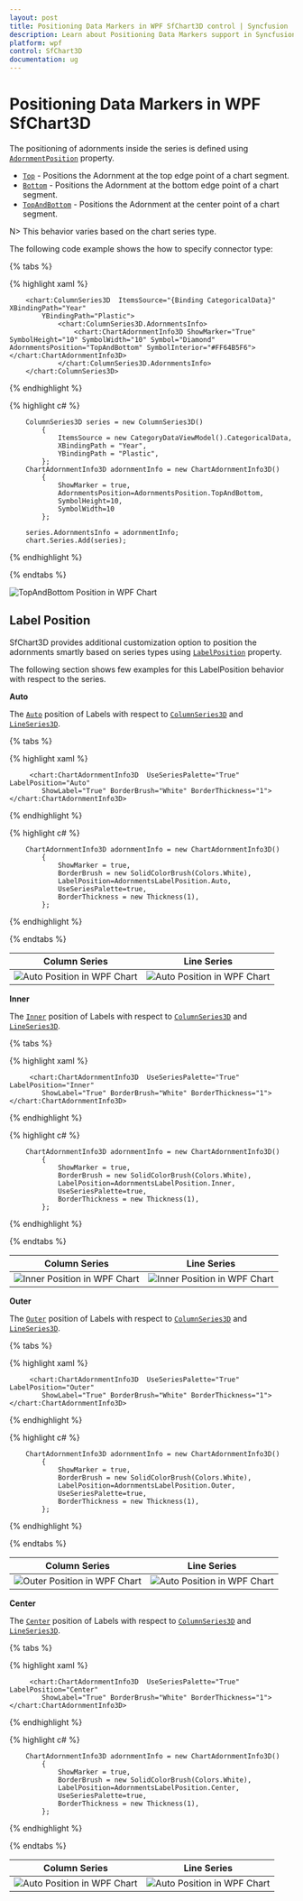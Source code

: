 ```yaml
---
layout: post
title: Positioning Data Markers in WPF SfChart3D control | Syncfusion
description: Learn about Positioning Data Markers support in Syncfusion Essential Studio WPF SfChart3D control, its elements and more.
platform: wpf
control: SfChart3D
documentation: ug
---
```


# Positioning Data Markers in WPF SfChart3D

The positioning of adornments inside the series is defined using [`AdornmentPosition`](https://help.syncfusion.com/cr/wpf/Syncfusion.UI.Xaml.Charts.ChartAdornmentInfoBase.html#Syncfusion_UI_Xaml_Charts_ChartAdornmentInfoBase_AdornmentsPosition) property. 

* [`Top`](https://help.syncfusion.com/cr/wpf/Syncfusion.UI.Xaml.Charts.AdornmentsPosition.html) - Positions the Adornment at the top edge point of a chart segment.
* [`Bottom`](https://help.syncfusion.com/cr/wpf/Syncfusion.UI.Xaml.Charts.AdornmentsPosition.html) - Positions the Adornment at the bottom edge point of a chart segment.
* [`TopAndBottom`](https://help.syncfusion.com/cr/wpf/Syncfusion.UI.Xaml.Charts.AdornmentsPosition.html) - Positions the Adornment at the center point of a chart segment.

N> This behavior varies based on the chart series type.

The following code example shows the how to specify connector type:

{% tabs %}

{% highlight xaml %}

        <chart:ColumnSeries3D  ItemsSource="{Binding CategoricalData}" XBindingPath="Year"
            YBindingPath="Plastic">
                <chart:ColumnSeries3D.AdornmentsInfo>
                    <chart:ChartAdornmentInfo3D ShowMarker="True" SymbolHeight="10" SymbolWidth="10" Symbol="Diamond" AdornmentsPosition="TopAndBottom" SymbolInterior="#FF64B5F6"></chart:ChartAdornmentInfo3D>
                </chart:ColumnSeries3D.AdornmentsInfo>
        </chart:ColumnSeries3D>

{% endhighlight %}

{% highlight c# %}

        ColumnSeries3D series = new ColumnSeries3D()
            {
                ItemsSource = new CategoryDataViewModel().CategoricalData,
                XBindingPath = "Year",
                YBindingPath = "Plastic",
            };
        ChartAdornmentInfo3D adornmentInfo = new ChartAdornmentInfo3D()
            {
                ShowMarker = true,
                AdornmentsPosition=AdornmentsPosition.TopAndBottom,
                SymbolHeight=10,
                SymbolWidth=10
            };

        series.AdornmentsInfo = adornmentInfo;
        chart.Series.Add(series);

{% endhighlight %}

{% endtabs %}

![TopAndBottom Position in WPF Chart](Adornments-Images/Adorn_TopAndBottom.png)

## Label Position

SfChart3D provides additional customization option to position the adornments smartly based on series types using [`LabelPosition`](https://help.syncfusion.com/cr/wpf/Syncfusion.UI.Xaml.Charts.ChartAdornmentInfoBase.html#Syncfusion_UI_Xaml_Charts_ChartAdornmentInfoBase_LabelPosition) property.

The following section shows few examples for this LabelPosition behavior with respect to the series.

**Auto**

The [`Auto`](https://help.syncfusion.com/cr/wpf/Syncfusion.UI.Xaml.Charts.AdornmentsLabelPosition.html) position of Labels with respect to [`ColumnSeries3D`](https://help.syncfusion.com/cr/wpf/Syncfusion.UI.Xaml.Charts.ColumnSeries3D.html) and [`LineSeries3D`](https://help.syncfusion.com/cr/wpf/Syncfusion.UI.Xaml.Charts.LineSeries3D.html#).

 {% tabs %}

{% highlight xaml %}

         <chart:ChartAdornmentInfo3D  UseSeriesPalette="True" LabelPosition="Auto"
            ShowLabel="True" BorderBrush="White" BorderThickness="1"></chart:ChartAdornmentInfo3D>

{% endhighlight %}

{% highlight c# %}

        ChartAdornmentInfo3D adornmentInfo = new ChartAdornmentInfo3D()
            {
                ShowMarker = true,
                BorderBrush = new SolidColorBrush(Colors.White),
                LabelPosition=AdornmentsLabelPosition.Auto,
                UseSeriesPalette=true,              
                BorderThickness = new Thickness(1),
            };

{% endhighlight %}

{% endtabs %}

|Column Series|Line Series|
|--|--|
|![Auto Position in WPF Chart](Adornments-Images/Label_Auto_Column.png) |![Auto Position in WPF Chart](Adornments-Images/Label_Auto_Line.png)|

**Inner**

The [`Inner`](https://help.syncfusion.com/cr/wpf/Syncfusion.UI.Xaml.Charts.AdornmentsLabelPosition.html) position of Labels with respect to [`ColumnSeries3D`](https://help.syncfusion.com/cr/wpf/Syncfusion.UI.Xaml.Charts.ColumnSeries3D.html) and [`LineSeries3D`](https://help.syncfusion.com/cr/wpf/Syncfusion.UI.Xaml.Charts.LineSeries3D.html#).

 {% tabs %}

{% highlight xaml %}

         <chart:ChartAdornmentInfo3D  UseSeriesPalette="True" LabelPosition="Inner"
            ShowLabel="True" BorderBrush="White" BorderThickness="1"></chart:ChartAdornmentInfo3D>

{% endhighlight %}

{% highlight c# %}

        ChartAdornmentInfo3D adornmentInfo = new ChartAdornmentInfo3D()
            {
                ShowMarker = true,
                BorderBrush = new SolidColorBrush(Colors.White),
                LabelPosition=AdornmentsLabelPosition.Inner,
                UseSeriesPalette=true,              
                BorderThickness = new Thickness(1),
            };

{% endhighlight %}

{% endtabs %}

|Column Series|Line Series|
|--|--|
|![Inner Position in WPF Chart](Adornments-Images/Label_Inner_Column.png)| ![Inner Position in WPF Chart](Adornments-Images/Label_Inner_Line.png)|

**Outer**

The [`Outer`](https://help.syncfusion.com/cr/wpf/Syncfusion.UI.Xaml.Charts.AdornmentsLabelPosition.html) position of Labels with respect to [`ColumnSeries3D`](https://help.syncfusion.com/cr/wpf/Syncfusion.UI.Xaml.Charts.ColumnSeries3D.html) and [`LineSeries3D`](https://help.syncfusion.com/cr/wpf/Syncfusion.UI.Xaml.Charts.LineSeries3D.html#).

 {% tabs %}

{% highlight xaml %}

         <chart:ChartAdornmentInfo3D  UseSeriesPalette="True" LabelPosition="Outer"
            ShowLabel="True" BorderBrush="White" BorderThickness="1"></chart:ChartAdornmentInfo3D>

{% endhighlight %}

{% highlight c# %}

        ChartAdornmentInfo3D adornmentInfo = new ChartAdornmentInfo3D()
            {
                ShowMarker = true,
                BorderBrush = new SolidColorBrush(Colors.White),
                LabelPosition=AdornmentsLabelPosition.Outer,
                UseSeriesPalette=true,              
                BorderThickness = new Thickness(1),
            };

{% endhighlight %}

{% endtabs %}

|Column Series|Line Series|
|--|--|
|![Outer Position in WPF Chart](Adornments-Images/Label_Outer_Column.png) | ![Auto Position in WPF Chart](Adornments-Images/Label_Outer_Line.png)|

**Center**

The [`Center`](https://help.syncfusion.com/cr/wpf/Syncfusion.UI.Xaml.Charts.AdornmentsLabelPosition.html) position of Labels with respect to [`ColumnSeries3D`](https://help.syncfusion.com/cr/wpf/Syncfusion.UI.Xaml.Charts.ColumnSeries3D.html) and [`LineSeries3D`](https://help.syncfusion.com/cr/wpf/Syncfusion.UI.Xaml.Charts.LineSeries3D.html#).

 {% tabs %}

{% highlight xaml %}

         <chart:ChartAdornmentInfo3D  UseSeriesPalette="True" LabelPosition="Center"
            ShowLabel="True" BorderBrush="White" BorderThickness="1"></chart:ChartAdornmentInfo3D>

{% endhighlight %}

{% highlight c# %}

        ChartAdornmentInfo3D adornmentInfo = new ChartAdornmentInfo3D()
            {
                ShowMarker = true,
                BorderBrush = new SolidColorBrush(Colors.White),
                LabelPosition=AdornmentsLabelPosition.Center,
                UseSeriesPalette=true,              
                BorderThickness = new Thickness(1),
            };

{% endhighlight %}

{% endtabs %}

|Column Series|Line Series|
|--|--|
|![Auto Position in WPF Chart](Adornments-Images/Label_Center_Column.png)| ![Auto Position in WPF Chart](Adornments-Images/Label_Center_Line.png)|

